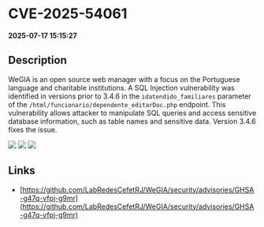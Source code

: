# CVE-2025-54061

**2025-07-17 15:15:27**

## Description
WeGIA is an open source web manager with a focus on the Portuguese language and charitable institutions. A SQL Injection vulnerability was identified in versions prior to 3.4.6 in the `idatendido_familiares` parameter of the `/html/funcionario/dependente_editarDoc.php` endpoint. This vulnerability allows attacker to manipulate SQL queries and access sensitive database information, such as table names and sensitive data. Version 3.4.6 fixes the issue.

![](https://img.shields.io/static/v1?label=Score&message=9.4&color=red)
![](https://img.shields.io/static/v1?label=Severity&message=CRITICAL&color=red)
![](https://img.shields.io/static/v1?label=CWE&message=SQL&color=green)

## Links
- [https://github.com/LabRedesCefetRJ/WeGIA/security/advisories/GHSA-g47q-vfpj-g9mr](https://github.com/LabRedesCefetRJ/WeGIA/security/advisories/GHSA-g47q-vfpj-g9mr)
